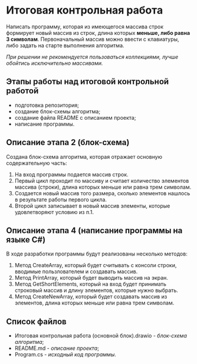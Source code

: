 # Итоговая контрольная работа 
Написать программу, которая из имеющегося массива строк формирует новый массив из строк, длина которых **меньше, либо равна 3 символам**. Первоначальный массив можно ввести с клавиатуры, либо задать на старте выполнения алгоритма. 

*При решении не рекомендуется пользоваться коллекциями, лучше обойтись исключительно массивами.*

## Этапы работы над итоговой контрольной работой
* подготовка репозитория;
* создание блок-схемы алгоритма;
* создание файла README с описанием проекта;
* написание программы.

## Описание этапа 2 (блок-схема)
Создана блок-схема алгоритма, которая отражает основную содержательную часть:

1. На вход программы подается массив строк. 
2. Первый цикл проходит по массиву и считает количество элементов массива (строки), длина которых меньше или равна трем символам.
3. Создается новый массив того размера, сколько элементов нашлось в результате работы первого цикла.
4. Второй цикл записывает в новый массив элементы, которые удовлетворяют условию из п.1.


## Описание этапа 4 (написание программы на языке С#)

В ходе разработки программы будут реализованы несколько методов:

1. Метод CreateArray, который будет считывать с консоли строки, вводимые пользлователем и создавать массив.
2. Метод PrintArray, который будет выводить массив на экран.
3. Метод GetShortElements, который на вход будет принимать строковый массив и длину элементов, которые нужно выбрать.
4. Метод CreateNewArray, который будет создавать массив из элементов, длина которых меньше или равна трем символам.

## Список файлов
* Итоговая контрольная работа (основной блок).drawio - *блок-схема алгоритма*;
* README.md - *описание проекта*;
* Program.cs - *исходный код программы*.